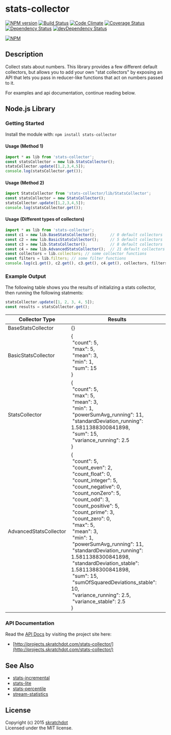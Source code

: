 # stats-collector

[![NPM version](https://badge.fury.io/js/stats-collector.svg)](http://badge.fury.io/js/stats-collector)
[![Build Status](https://travis-ci.org/skratchdot/stats-collector.png?branch=master)](https://travis-ci.org/skratchdot/stats-collector)
[![Code Climate](https://codeclimate.com/github/skratchdot/stats-collector.png)](https://codeclimate.com/github/skratchdot/stats-collector)
[![Coverage Status](https://coveralls.io/repos/skratchdot/stats-collector/badge.svg?branch=master&service=github)](https://coveralls.io/github/skratchdot/stats-collector?branch=master)
[![Dependency Status](https://david-dm.org/skratchdot/stats-collector.svg)](https://david-dm.org/skratchdot/stats-collector)
[![devDependency Status](https://david-dm.org/skratchdot/stats-collector/dev-status.svg)](https://david-dm.org/skratchdot/stats-collector#info=devDependencies)

[![NPM](https://nodei.co/npm/stats-collector.png)](https://npmjs.org/package/stats-collector)


## Description

Collect stats about numbers.  This library provides a few different default
collectors, but allows you to add your own "stat collectors" by exposing an
API that lets you pass in reducer-like functions that act on numbers passed
to it.

For examples and api documentation, continue reading below.


## Node.js Library

### Getting Started

Install the module with: `npm install stats-collector`

#### Usage (Method 1)

```javascript
import * as lib from 'stats-collector';
const statsCollector = new lib.StatsCollector();
statsCollector.update([1,2,3,4,5]);
console.log(statsCollector.get());
```

#### Usage (Method 2)

```javascript
import StatsCollector from 'stats-collector/lib/StatsCollector';
const statsCollector = new StatsCollector();
statsCollector.update([1,2,3,4,5]);
console.log(statsCollector.get());
```

#### Usage (Different types of collectors)

```javascript
import * as lib from 'stats-collector';
const c1 = new lib.BaseStatsCollector();      // 0 default collectors
const c2 = new lib.BasicStatsCollector();     // 5 default collectors
const c3 = new lib.StatsCollector();          // 8 default collectors
const c4 = new lib.AdvancedStatsCollector();  // 21 default collectors
const collectors = lib.collectors; // some collector functions
const filters = lib.filters; // some filter functions
console.log(c1.get(), c2.get(), c3.get(), c4.get(), collectors, filters);
```

### Example Output

The following table shows you the results of initializing a
stats collector, then running the following statments:

```javascript
statsCollector.update([1, 2, 3, 4, 5]);
const results = statsCollector.get();
```

|Collector Type|Results|
|--------------|-------|
|BaseStatsCollector|{}|
|BasicStatsCollector|{<br />&nbsp;"count": 5,<br />&nbsp;"max": 5,<br />&nbsp;"mean": 3,<br />&nbsp;"min": 1,<br />&nbsp;"sum": 15<br />}|
|StatsCollector|{<br />&nbsp;"count": 5,<br />&nbsp;"max": 5,<br />&nbsp;"mean": 3,<br />&nbsp;"min": 1,<br />&nbsp;"powerSumAvg_running": 11,<br />&nbsp;"standardDeviation_running": 1.5811388300841898,<br />&nbsp;"sum": 15,<br />&nbsp;"variance_running": 2.5<br />}|
|AdvancedStatsCollector|{<br />&nbsp;"count": 5,<br />&nbsp;"count_even": 2,<br />&nbsp;"count_float": 0,<br />&nbsp;"count_integer": 5,<br />&nbsp;"count_negative": 0,<br />&nbsp;"count_nonZero": 5,<br />&nbsp;"count_odd": 3,<br />&nbsp;"count_positive": 5,<br />&nbsp;"count_prime": 3,<br />&nbsp;"count_zero": 0,<br />&nbsp;"max": 5,<br />&nbsp;"mean": 3,<br />&nbsp;"min": 1,<br />&nbsp;"powerSumAvg_running": 11,<br />&nbsp;"standardDeviation_running": 1.5811388300841898,<br />&nbsp;"standardDeviation_stable": 1.5811388300841898,<br />&nbsp;"sum": 15,<br />&nbsp;"sumOfSquaredDeviations_stable": 10,<br />&nbsp;"variance_running": 2.5,<br />&nbsp;"variance_stable": 2.5<br />}|


### API Documentation

Read the [API Docs](http://projects.skratchdot.com/stats-collector/)
by visiting the project site here:

- [http://projects.skratchdot.com/stats-collector/](http://projects.skratchdot.com/stats-collector/)


## See Also

- [stats-incremental](https://www.npmjs.com/package/stats-incremental)
- [stats-lite](https://www.npmjs.com/package/stats-lite)
- [stats-percentile](https://www.npmjs.com/package/stats-percentile)
- [stream-statistics](https://www.npmjs.com/package/stream-statistics)


## License

Copyright (c) 2015 [skratchdot](http://skratchdot.com/)  
Licensed under the MIT license.
